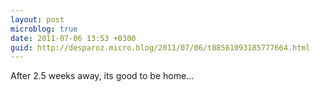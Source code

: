 ```yaml
---
layout: post
microblog: true
date: 2011-07-06 13:53 +0300
guid: http://desparoz.micro.blog/2011/07/06/t88561093185777664.html
---
```

After 2.5 weeks away, its good to be home...
